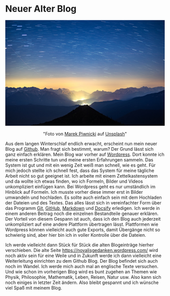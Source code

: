 # Neuer Alter Blog

<div align=center>
<img width="700" src="./Media/marek-piwnicki-epdbc0xRjiI-unsplash.jpg"/>

"Foto von <a href="https://unsplash.com/fr/@marekpiwnicki?utm_source=unsplash&utm_medium=referral&utm_content=creditCopyText">Marek Piwnicki</a> auf <a href="https://unsplash.com/de/fotos/der-nachthimmel-mit-sternen-uber-einer-bergkette-epdbc0xRjiI?utm_source=unsplash&utm_medium=referral&utm_content=creditCopyText">Unsplash</a>"

</div>


Aus dem langen Winterschlaf endlich erwacht, erscheint nun mein neuer Blog auf [Github](https://github.com/christiang7/novalisgedanken). Man fragt sich bestimmt, warum? Der Grund lässt sich ganz einfach erklären. Mein Blog war vorher auf [Wordpress](https://wordpress.com). Dort konnte ich meine ersten Schritte tun und meine ersten Erfahrungen sammeln. Das System ist gut und mit ein wenig Zeit weiß man schnell, wie es geht. Für mich jedoch stellte ich schnell fest, dass das System für meine tägliche Arbeit nicht so gut geeignet ist. Ich arbeite mit einem Zettelkastensystem und da wollte ich etwas finden, wo ich Formeln, Bilder und Videos unkompliziert einfügen kann. Bei Wordpress geht es nur umständlich im Hinblick auf Formeln. Ich musste vorher diese immer erst in Bilder umwandeln und hochladen. Es sollte auch einfach sein mit dem Hochladen der Dateien und des Textes. Das alles lässt sich in vereinfachter Form über das Programm [Git](https://git-scm.com/), [GitHub](https://github.com), [Markdown](https://markdown.de/) und [Docsify](https://docsify.js.org/) erledigen. Ich werde in einem anderen Beitrag noch die einzelnen Bestandteile genauer erklären. Der Vorteil von diesem Gespann ist auch, dass ich den Blog auch jederzeit unkompliziert auf eine andere Plattform übertragen lässt. Plattformen wie Wordpress können vielleicht auch gute Exports, damit Übergänge nicht so schwierig sind, aber hier bin ich in voller Kontrolle über die Dateien.

Ich werde vielleicht dann Stück für Stück die alten Blogeinträge hierher verschieben. Die alte Seite https://novalisgedanken.wordpress.com/ wird noch aktiv sein für eine Weile und in Zukunft werde ich dann vielleicht eine Weiterleitung einrichten zu dem Github Blog. Der Blog befindet sich auch noch im Wandel. Ich werde mich auch mal an englische Texte versuchen. Und wie schon im vorherigen Blog wird es bunt zugehen an Themen wie Physik, Philosophie, Mathematik, Leben, Reisen, Natur usw. Also kann sich noch einiges in letzter Zeit ändern. Also bleibt gespannt und ich wünsche viel Spaß mit meinem Blog.